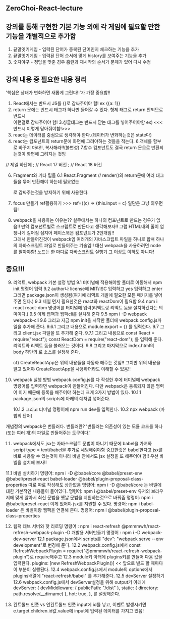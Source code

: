 ## ZeroChoi-React-lecture

## 강의를 통해 구현한 기본 기능 외에 각 게임에 필요할 만한 기능을 개별적으로 추가함

1. 끝말잇기게임 - 입력된 단어가 중복된 단어인지 체크하는 기능을 추가
2. 끝말잇기게임 - 입력된 단어 순서에 맞게 history를 보여주는 기능을 추가
3. 숫자야구 - 정답을 맞춘 경우 홈런과 재시작의 순서가 문제가 있어 다시 수정

## 강의 내용 중 필요한 내용 정리

'핵심은 상태가 변화하면 새롭게 그린다!!'가 가장 중요함!!

1. React에서는 반드시 JS를 {}로 감싸주어야 함! ex {{a: 1}}
2. return 문에는 반드시 태그가 하나만 들어갈 수 있다. 형제 태그로 return 안되므로 반드시 <div></div>이런걸로 감싸주어야 함! 3.싱글태그는 반드시 닫는 태그를 넣어주어야함 ex) <iuput /> <<<반드시 이렇게 닫아줘야함!>>>
3. react는 데이터를 중심으로 생각해야 한다.(데이터가 변화하는것은 state다)
4. react는 컴포넌트의 return문에 화면에 그려야하는 것들을 적는다. 6.객체를 함부로 바꾸지 마라!!, 복사해라!!(불변성) 7.함수 컴포넌트도 결국 return 문으로 반환되는것이 화면에 그려지는 것임

<head>
<script crossorigin src="https://unpkg.com/react@18/umd/react.development.js"></script>
<script crossorigin src="https://unpkg.com/react-dom@18/umd/react-dom.development.js"></script>
<script src="https://unpkg.com/babel-standalone@6/babel.min.js"></script>
</head>
<body> // 제일 하단에
<script type="text/babel">ReactDOM.render(<LikeButton />, document.querySelector('#root'))</script>; // React 17 버전
<script type="text/babel">ReactDOM.createRoot(document.querySelector('#root')).render(<LikeButton />)</script>; // React 18 버전
</body>

6. Fragment와 기타 팁들
   6.1 React.Fragment // render()의 return문에 여러 태그들을 묶어 반환해야 하는데 필요없는 <div>로 감싸주는것을 방지하기 위해
   사용한다.

7. focus 만들기
   ref활용하기 >>> ref={(c) => {this.input = c} 일단은 그냥 외우면 됨!

8. webpack을 사용하는 이유는??
   실무에서는 하나의 컴포넌트로 만드는 경우가 없음!!
   만약 컴포넌트별로 스크립트로 만든다고 생각해보자!! 그럼 HTML내의 줄이 엄청나게 길어짐
   심지어 페이스북은 컴포넌트가 2만개임!!  
   그래서 만들어진것이 webpack임
   여러개의 자바스크립트 파일을 하나로 합쳐 하나의 자바스크립트 파일로 만들어주는 기술임!!
   대신 webpack을 사용하려면 node를 알아야함!
   노드는 한 마디로 자바스크립트 실행기 그 이상도 이하도 아니다!

## 중요!!!

9. 리액트, webpack 기본 설정 방법
   9.1 터미널에 적용해야할 폴더로 이동해서 npm init 명령어 입력
   9.2 author나 license에 MIT/ISC 입력하고 yes 입력하고 enter
   그러면 package.json이 생성됨(여기에 리액트 개발에 필요한 모든 패키지를 넣어주면 된다.)
   9.3 제일 먼저 필요한것은 react와 reactDom이 필요함
   9.4 npm i react react-dom 명령어를 터미널에 입력(리액트랑 리액트 돔을 설치하겠다는 의미이다.)
   9.5 이제 웹팩과 웹팩cli를 설치해 준다
   9.5 npm i -D webpack webpack-cli
   9.6 그리고 지금 npm init을 시작한 폴더에 webpack.config.js파일을 추가해 준다.
   9.6.1 그리고 내용으로 module.export = {} 를 입력한다.
   9.7 그리고 client.jsx 파일을 또 추가해 준다.
   9.7.1 그리고 내용으로 const React = require("react");
   const ReactDom = require("react-dom"); 를 입력해 준다. 리액트와 리액트 돔을 불러오는 것이다.
   9.8 그리고 마지막으로 index.html의 body 하단의 <script>에 <script src="./dist/app.js"></script>로 소스를 설정해 준다.

   cf) CreateReactApp은 위의 내용들을 자동화 해주는 것임!! 그치만 위의 내용을 알고 있어야 CreateReactApp을 사용하더라도 이해할 수 있음!!

10. webpack 실행 방법
    webpack.config.js를 다 작성한 후에 터미널에 webpack 명령어를 입력하면 webpack이 만들어진다. 다만 webpack은 등록되지 않은 명력어 이기 때문에 등록을 해주어야 하는데 크게 3가지 방법이 있다.
    10.1.1 package.json의 scripts에 아래의 예처럼 넣어준다.
    <!-- "scripts": {
                "dev": "webpack"
             }, -->
    10.1.2 그리고 터미널 명령어에 npm run dev를 입력한다.
    10.2 npx webpack (마법의 단어)

개념정의
webpack은 번들러다.
번들러란? '번들러는 의존성이 있는 모듈 코드를 하나(또는 여러 개)의 파일로 만들어주는 도구이다.'

11. webpack에서도 jsx는 자바스크립트 문법이 아니기 때문에 babel을 가져와 script type = text/babel을 추가로 세팅해줘야함
    중요한것은 babel한다고 jsx를 바로 사용할 수 있는것이 아니라 바벨 안에서도 jsx 설정을 또 해주어야 함!!
    우선 바벨을 설치해 보자!!

11.1 바벨 설치하기
명령어: npm i -D @babel/core @babel/preset-env @babel/preset-react babel-loader @babel/plugin-proposal-class-properties
따로 따로 작성해도 상관없음
명령어: npm i -D @babel/core 는 바벨에 대한 기본적인 내용들이 들어있다.
명령어: npm i @babel/preset-env 유저의 브라우저에 맞게 알아서 최신 문법을 옛날 문법을 지원하는것으로 바꿔줌
명령어: npm i @babel/preset-react 이게 있어야 jsx를 지원할 수 있다.
명령어: npm i babel-loader 은 바벨이랑 웹팩을 연결해 준다.
명령어: npm i @babel/plugin-proposal-class-properties

12. 웹팩 데브 서버와 핫 리로딩
    명령어 : npm i react-refresh @pmmmwh/react-refresh-webpack-plugin -D
    개발용 서버만들기
    명령어 : npm i -D webpack-dev-server
    12.1 package.json에서 scripts를 "dev": "webpack serve --env development"로 변경해 준다.
    12.2 webpack.config.js에서 const RefreshWebpackPlugin = require("@pmmmwh/react-refresh-webpack-plugin")로 require해주고
    12.3 module키 아래에 plugins키를 만들어 다음 값을 입력한다. plugins: [new RefreshWebpackPlugin()] << 앞으로 빌드 할 때마다 이 부분이 실행된다.
    12.4 webpack.config.js에서 module의 options에서 plugins배열에 "react-refresh/babel" 를 추가해준다.
    12.5 devServer 설정하기
    12.6 webpack.config.js에서 devServer설정을 위해 output키 아래에
    devServer: {
    devMiddleware: { publicPath: "/dist" },
    static: { directory: path.resolve(\_\_dirname) },
    hot: true,
    },
    를 설정해준다.

13. 컨트롤드 인풋 vs 언컨트롤드 인풋
    input에 id를 넣고, 이벤트 발생시키면 e.target.children.id값.value에 input에 입력된 데이터를 가지고 있음!

